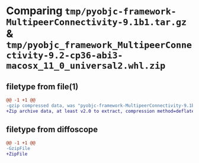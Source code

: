 # Comparing `tmp/pyobjc-framework-MultipeerConnectivity-9.1b1.tar.gz` & `tmp/pyobjc_framework_MultipeerConnectivity-9.2-cp36-abi3-macosx_11_0_universal2.whl.zip`

## filetype from file(1)

```diff
@@ -1 +1 @@
-gzip compressed data, was "pyobjc-framework-MultipeerConnectivity-9.1b1.tar", last modified: Sun Mar 26 11:31:09 2023, max compression
+Zip archive data, at least v2.0 to extract, compression method=deflate
```

## filetype from diffoscope

```diff
@@ -1 +1 @@
-GzipFile
+ZipFile
```

